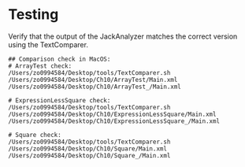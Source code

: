 # Testing
Verify that the output of the JackAnalyzer matches the correct version using the TextComparer.

```
## Comparison check in MacOS:
# ArrayTest check:
/Users/zo0994584/Desktop/tools/TextComparer.sh /Users/zo0994584/Desktop/Ch10/ArrayTest/Main.xml /Users/zo0994584/Desktop/Ch10/ArrayTest_/Main.xml

# ExpressionLessSquare check:
/Users/zo0994584/Desktop/tools/TextComparer.sh /Users/zo0994584/Desktop/Ch10/ExpressionLessSquare/Main.xml /Users/zo0994584/Desktop/Ch10/ExpressionLessSquare_/Main.xml

# Square check:
/Users/zo0994584/Desktop/tools/TextComparer.sh /Users/zo0994584/Desktop/Ch10/Square/Main.xml /Users/zo0994584/Desktop/Ch10/Square_/Main.xml
```